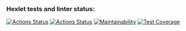### Hexlet tests and linter status:
[![Actions Status](https://github.com/hoxton-code/python-project-50/actions/workflows/pyci.yml/badge.svg)](https://github.com/hoxton-code/python-project-50/actions)
[![Actions Status](https://github.com/hoxton-code/python-project-50/actions/workflows/hexlet-check.yml/badge.svg)](https://github.com/hoxton-code/python-project-50/actions)
[![Maintainability](https://api.codeclimate.com/v1/badges/9f097a8350debc570b49/maintainability)](https://codeclimate.com/github/hoxton-code/python-project-50/maintainability)
[![Test Coverage](https://api.codeclimate.com/v1/badges/9f097a8350debc570b49/test_coverage)](https://codeclimate.com/github/hoxton-code/python-project-50/test_coverage)
